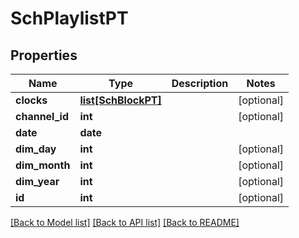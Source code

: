 # SchPlaylistPT

## Properties
Name | Type | Description | Notes
------------ | ------------- | ------------- | -------------
**clocks** | [**list[SchBlockPT]**](SchBlockPT.md) |  | [optional] 
**channel_id** | **int** |  | [optional] 
**date** | **date** |  | 
**dim_day** | **int** |  | [optional] 
**dim_month** | **int** |  | [optional] 
**dim_year** | **int** |  | [optional] 
**id** | **int** |  | [optional] 

[[Back to Model list]](../README.md#documentation-for-models) [[Back to API list]](../README.md#documentation-for-api-endpoints) [[Back to README]](../README.md)


